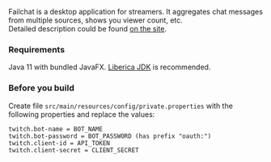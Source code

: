 Failchat is a desktop application for streamers. It aggregates chat messages from multiple sources, shows you viewer count, etc.   
Detailed description could be found [on the site](https://onoderis.github.io/failchat/).

### Requirements
Java 11 with bundled JavaFX. [Liberica JDK](https://bell-sw.com/pages/downloads/#/java-11-lts) is recommended.

### Before you build
Create file `src/main/resources/config/private.properties` with the following properties and replace the values:
```properties
twitch.bot-name = BOT_NAME
twitch.bot-password = BOT_PASSWORD (has prefix "oauth:")
twitch.client-id = API_TOKEN
twitch.client-secret = CLIENT_SECRET
```
